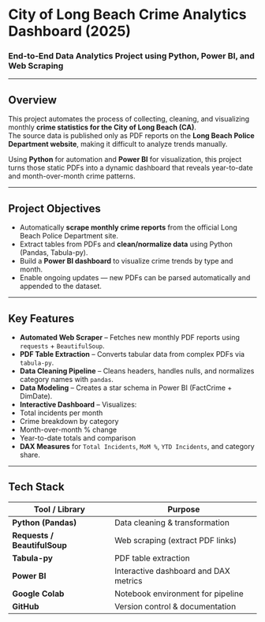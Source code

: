 
# City of Long Beach Crime Analytics Dashboard (2025)

### End-to-End Data Analytics Project using Python, Power BI, and Web Scraping

---

##  Overview
This project automates the process of collecting, cleaning, and visualizing monthly **crime statistics for the City of Long Beach (CA)**.  
The source data is published only as PDF reports on the **Long Beach Police Department website**, making it difficult to analyze trends manually.  

Using **Python** for automation and **Power BI** for visualization, this project turns those static PDFs into a dynamic dashboard that reveals year-to-date and month-over-month crime patterns.

---

##  Project Objectives
- Automatically **scrape monthly crime reports** from the official Long Beach Police Department site.  
- Extract tables from PDFs and **clean/normalize data** using Python (Pandas, Tabula-py).  
- Build a **Power BI dashboard** to visualize crime trends by type and month.  
- Enable ongoing updates — new PDFs can be parsed automatically and appended to the dataset.

---

##  Key Features
-  **Automated Web Scraper** – Fetches new monthly PDF reports using `requests` + `BeautifulSoup`.
-  **PDF Table Extraction** – Converts tabular data from complex PDFs via `tabula-py`.
-  **Data Cleaning Pipeline** – Cleans headers, handles nulls, and normalizes category names with `pandas`.
-  **Data Modeling** – Creates a star schema in Power BI (FactCrime + DimDate).
-  **Interactive Dashboard** – Visualizes:
  - Total incidents per month
  - Crime breakdown by category
  - Month-over-month % change
  - Year-to-date totals and comparison
-  **DAX Measures** for `Total Incidents`, `MoM %`, `YTD Incidents`, and category share.

---

##  Tech Stack
| Tool / Library | Purpose |
|-----------------|----------|
| **Python (Pandas)** | Data cleaning & transformation |
| **Requests / BeautifulSoup** | Web scraping (extract PDF links) |
| **Tabula-py** | PDF table extraction |
| **Power BI** | Interactive dashboard and DAX metrics |
| **Google Colab** | Notebook environment for pipeline |
| **GitHub** | Version control & documentation |



